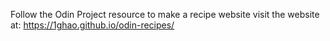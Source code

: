 Follow the Odin Project resource to make a recipe website
visit the website at: https://1ghao.github.io/odin-recipes/
